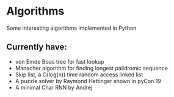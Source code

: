 # Algorithms
Some interesting algorithms implemented in Python
## Currently have:
- von Emde Boas tree for fast lookup
- Manacher algorithm for finding longest palidromic sequence
- Skip list, a O(log(n)) time random access linked list
- A puzzle solver by Raymond Hettinger shown in pyCon 19
- A minimal Char RNN by Andrej
